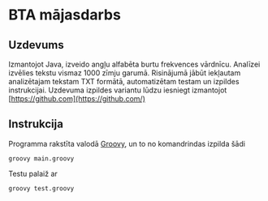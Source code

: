 # BTA mājasdarbs

## Uzdevums

Izmantojot Java, izveido angļu alfabēta burtu frekvences vārdnīcu. Analīzei izvēlies tekstu vismaz 1000 zīmju garumā.
Risinājumā jābūt iekļautam analizētajam tekstam TXT formātā, automatizētam testam un izpildes instrukcijai.
Uzdevuma izpildes variantu lūdzu iesniegt izmantojot [https://github.com](https://github.com/)


## Instrukcija

Programma rakstīta valodā [Groovy](https://groovy-lang.org/), un to no komandrindas izpilda šādi

    groovy main.groovy

Testu palaiž ar

    groovy test.groovy
